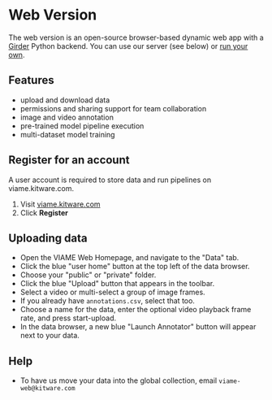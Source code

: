 # Web Version

The web version is an open-source browser-based dynamic web app with a [Girder](https://resonant.kitware.com/) Python backend.  You can use our server (see below) or [run your own](https://github.com/VIAME/VIAME-Web/tree/master/docker).

## Features

* upload and download data
* permissions and sharing support for team collaboration
* image and video annotation
* pre-trained model pipeline execution
* multi-dataset model training

## Register for an account

A user account is required to store data and run pipelines on viame.kitware.com.

1. Visit [viame.kitware.com](https://viame.kitware.com)
1. Click **Register**

## Uploading data

* Open the VIAME Web Homepage, and navigate to the "Data" tab.
* Click the blue "user home" button at the top left of the data browser.
* Choose your "public" or "private" folder.
* Click the blue "Upload" button that appears in the toolbar.
* Select a video or multi-select a group of image frames.
* If you already have `annotations.csv`, select that too.
* Choose a name for the data, enter the optional video playback frame rate, and press start-upload.
* In the data browser, a new blue "Launch Annotator" button will appear next to your data.

## Help

* To have us move your data into the global collection, email `viame-web@kitware.com`
